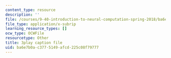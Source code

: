 ```yaml
---
content_type: resource
description: ''
file: /courses/9-40-introduction-to-neural-computation-spring-2018/ba6e7b0ac3775149afcd225c08f79777_smHwRzk81b0.vtt
file_type: application/x-subrip
learning_resource_types: []
ocw_type: OCWFile
resourcetype: Other
title: 3play caption file
uid: ba6e7b0a-c377-5149-afcd-225c08f79777
---
```

